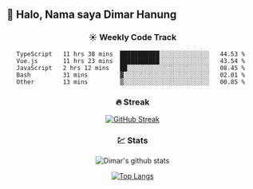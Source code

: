 ## 👋 Halo, Nama saya **Dimar Hanung**

<center>

### :sunny: Weekly Code Track
<!--START_SECTION:waka-->
```text
TypeScript   11 hrs 38 mins  ███████████░░░░░░░░░░░░░░   44.53 % 
Vue.js       11 hrs 23 mins  ███████████░░░░░░░░░░░░░░   43.54 % 
JavaScript   2 hrs 12 mins   ██░░░░░░░░░░░░░░░░░░░░░░░   08.45 % 
Bash         31 mins         ▓░░░░░░░░░░░░░░░░░░░░░░░░   02.01 % 
Other        13 mins         ▒░░░░░░░░░░░░░░░░░░░░░░░░   00.85 % 
```
<!--END_SECTION:waka-->

### :fire: Streak

[![GitHub Streak](http://github-readme-streak-stats.herokuapp.com?user=dimar-hanung)](https://git.io/streak-stats)

### :chart: Stats

![Dimar's github stats](https://github-readme-stats.vercel.app/api?username=dimar-hanung&show_icons=true&theme=vue)

[![Top Langs](https://github-readme-stats.vercel.app/api/top-langs/?username=dimar-hanung)](#)

</center>
